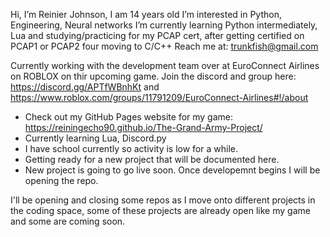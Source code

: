 Hi, I’m Reinier Johnson, I am 14 years old
I’m interested in Python, Engineering, Neural networks
I’m currently learning Python intermediately, Lua and studying/practicing for my PCAP cert, after getting certified on PCAP1 or PCAP2 four moving to C/C++
Reach me at: trunkfish@gmail.com

Currently working with the development team over at EuroConnect Airlines on ROBLOX on thir upcoming game. Join the discord and group here: https://discord.gg/APTfWBnhKt and https://www.roblox.com/groups/11791209/EuroConnect-Airlines#!/about

- Check out my GitHub Pages website for my game: https://reiningecho90.github.io/The-Grand-Army-Project/
- Currently learning Lua, Discord.py
- I have school currently so activity is low for a while.
- Getting ready for a new project that will be documented here.
- New project is going to go live soon. Once developemnt begins I will be opening the repo.

I'll be opening and closing some repos as I move onto different projects in the coding space, some of these projects are already open like my game and some are coming soon.
<!---
Reiningecho90/Reiningecho90 is a ✨ special ✨ repository because its `README.md` (this file) appears on your GitHub profile.
You can click the Preview link to take a look at your changes.
--->
